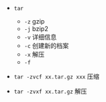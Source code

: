 

+ `tar`
    + `-z` gzip
    + `-j` bzip2
    + `-v` 详细信息
    + `-c` 创建新的档案
    + `-x` 解压
    + `-f` 

+ `tar -zvcf xx.tar.gz xxx` 压缩
+ `tar -zvxf xx.tar.gz` 解压